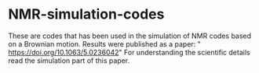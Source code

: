 # NMR-simulation-codes
These are codes that has been used in the simulation of NMR codes based on a Brownian motion.
Results were published as a paper: " https://doi.org/10.1063/5.0236042"
For understanding the scientific details read the simulation part of this paper.

